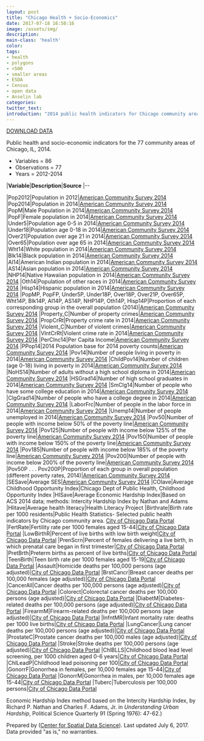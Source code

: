 ```yaml
---
layout: post
title: "Chicago Health + Socio-Economics"
date: 2017-07-18 16:50:16
image: /assets/img/
description:
main-class: 'health'
color:
tags:
- health
- polygons
- <500
- smaller areas
- ESDA
- Census
- open data
- Anselin lab
categories:
twitter_text:
introduction: "2014 public health indicators for Chicago community areas."
---
```

<script>
  var map = L.map('map');
  L.tileLayer('https://api.tiles.mapbox.com/v4/{id}/{z}/{x}/{y}.png?access_token=pk.eyJ1IjoibWFwYm94IiwiYSI6ImNpejY4NXVycTA2emYycXBndHRqcmZ3N3gifQ.rJcFIG214AriISLbB6B5aw', { <!--this is the URL for the ComArea_ACS14_f Geojson-->
		maxZoom: 18,
		attribution: 'Map data &copy; <a href="http://openstreetmap.org">OpenStreetMap</a> contributors, ' +
			'<a href="http://creativecommons.org/licenses/by-sa/2.0/">CC-BY-SA</a>, ' +
			'Imagery © <a href="http://mapbox.com">Mapbox</a>',
		id: 'mapbox.light'
	}).addTo(map);

  map.scrollWheelZoom.disable();
  map.touchZoom.disable();
  var enableMapInteraction = function () {
      map.scrollWheelZoom.enable();
      map.touchZoom.enable();
  }
  $('#map').on('click touch', enableMapInteraction);
$('#map').on('mouseout', function(){ map.scrollWheelZoom.disable();});

  var smallIcon = L.icon({
         iconUrl: 'http://www.hckrecruitment.nic.in/images/blue.png',
         iconSize: [16, 16], // size of the icon
         });

   function onEachFeature(feature, layer) {
     //console.log(feature);
     var txt = "";
     for (var fname in feature.properties) {
       txt += fname;
       txt += " : ";
       txt += feature.properties[fname];
       txt += "<br/>";
     }
     layer.bindPopup(txt);
   }


  // load GeoJSON from an external file
  // load GeoJSON from an external file
  $.getJSON("../data/ComArea_ACS14_f.geojson",function(data){
    // add GeoJSON layer to the map once the file is loaded
    var json = L.geoJson(data, {
      pointToLayer: function(feature, latlng) {
        
        return L.marker(latlng, {
          icon: smallIcon
        });
      },
      onEachFeature: onEachFeature
    });
    json.addTo(map);
    map.fitBounds(json.getBounds());
  });

</script>

[DOWNLOAD DATA](../data/comarea.zip)

Public health and socio-economic indicators for the 77 community areas of Chicago, IL, 2014.

* Variables = 86
* Observations = 77
* Years = 2012-2014


|**Variable**|**Description**|**Source**
|--

|Pop2012|Population in 2012|[American Community Survey 2014](http://www.cmap.illinois.gov/data/metropulse/community-snapshots)
|Pop2014|Population in 2014|[American Community Survey 2014](http://www.cmap.illinois.gov/data/metropulse/community-snapshots)
|PopM|Male Population in 2014|[American Community Survey 2014](http://www.cmap.illinois.gov/data/metropulse/community-snapshots)
|PopF|Female population in 2014|[American Community Survey 2014](http://www.cmap.illinois.gov/data/metropulse/community-snapshots)
|Under5|Population age 0-5 in 2014|[American Community Survey 2014](http://www.cmap.illinois.gov/data/metropulse/community-snapshots)
|Under18|Population age 0-18 in 2014|[American Community Survey 2014](http://www.cmap.illinois.gov/data/metropulse/community-snapshots)
|Over21|Population over age 21 in 2014|[American Community Survey 2014](http://www.cmap.illinois.gov/data/metropulse/community-snapshots)
|Over65|Population over age 65 in 2014|[American Community Survey 2014](http://www.cmap.illinois.gov/data/metropulse/community-snapshots)
|Wht14|White population in 2014|[American Community Survey 2014](http://www.cmap.illinois.gov/data/metropulse/community-snapshots)
|Blk14|Black population in 2014|[American Community Survey 2014](http://www.cmap.illinois.gov/data/metropulse/community-snapshots)
|AI14|American Indian population in 2014|[American Community Survey 2014](http://www.cmap.illinois.gov/data/metropulse/community-snapshots)
|AS14|Asian population in 2014|[American Community Survey 2014](http://www.cmap.illinois.gov/data/metropulse/community-snapshots)
|NHP14|Native Hawaiian population in 2014|[American Community Survey 2014](http://www.cmap.illinois.gov/data/metropulse/community-snapshots)
|Oth14|Population of other races in 2014|[American Community Survey 2014](http://www.cmap.illinois.gov/data/metropulse/community-snapshots)
|Hisp14|Hispanic population in 2014|[American Community Survey 2014](http://www.cmap.illinois.gov/data/metropulse/community-snapshots)
|PopMP, PopFP, Under5P, Under18P, Over18P, Over21P, Over65P, Wht14P, Blk14P, AI14P, AS14P, NHP14P, Oth14P, Hisp14P|Proportion of each corresponding group in the overall population (2014)|[American Community Survey 2014](http://www.cmap.illinois.gov/data/metropulse/community-snapshots)
|Property\_C|Number of property crimes|[American Community Survey 2014](http://www.cmap.illinois.gov/data/metropulse/community-snapshots)
|PropCrRt|Property crime rate in 2014|[American Community Survey 2014](http://www.cmap.illinois.gov/data/metropulse/community-snapshots)
|Violent\_C|Number of violent crimes|[American Community Survey 2014](http://www.cmap.illinois.gov/data/metropulse/community-snapshots)
|VlntCrRt|Violent crime rate in 2014|[American Community Survey 2014](http://www.cmap.illinois.gov/data/metropulse/community-snapshots)
|PerCInc14|Per Capita Income|[American Community Survey 2014](http://www.cmap.illinois.gov/data/metropulse/community-snapshots)
|PPop14|2014 Population base for 2014 poverty counts|[American Community Survey 2014](http://www.cmap.illinois.gov/data/metropulse/community-snapshots)
|Pov14|Number of people living in poverty in 2014|[American Community Survey 2014](http://www.cmap.illinois.gov/data/metropulse/community-snapshots)
|ChildPov14|Number of children (age 0-18) living in poverty in 2014|[American Community Survey 2014](http://www.cmap.illinois.gov/data/metropulse/community-snapshots)
|NoHS14|Number of adults without a high school diploma in 2014|[American Community Survey 2014](http://www.cmap.illinois.gov/data/metropulse/community-snapshots)
|HSGrad14|Number of high school graduates in 2014|[American Community Survey 2014](http://www.cmap.illinois.gov/data/metropulse/community-snapshots)
|SmClg14|Number of people who have some college education in 2014|[American Community Survey 2014](http://www.cmap.illinois.gov/data/metropulse/community-snapshots)
|ClgGrad14|Number of people who have a college degree in 2014|[American Community Survey 2014](http://www.cmap.illinois.gov/data/metropulse/community-snapshots)
|LaborFrc|Number of people in the labor force in 2014|[American Community Survey 2014](http://www.cmap.illinois.gov/data/metropulse/community-snapshots)
|Unemp14|Number of people unemployed in 2014|[American Community Survey 2014](http://www.cmap.illinois.gov/data/metropulse/community-snapshots)
|Pov50|Number of people with income below 50% of the poverty line|[American Community Survey 2014](http://www.cmap.illinois.gov/data/metropulse/community-snapshots)
|Pov125|Number of people with income below 125% of the poverty line|[American Community Survey 2014](http://www.cmap.illinois.gov/data/metropulse/community-snapshots)
|Pov150|Number of people with income below 150% of the poverty line|[American Community Survey 2014](http://www.cmap.illinois.gov/data/metropulse/community-snapshots)
|Pov185|Number of people with income below 185% of the poverty line|[American Community Survey 2014](http://www.cmap.illinois.gov/data/metropulse/community-snapshots)
|Pov200|Number of people with income below 200% of the poverty line|[American Community Survey 2014](http://www.cmap.illinois.gov/data/metropulse/community-snapshots)
|Pov50P . . . Pov200P|Proportion of each group in overall population (different poverty rates, 2014)|[American Community Survey 2014](http://www.cmap.illinois.gov/data/metropulse/community-snapshots)
|SESave|Average SES|[American Community Survey 2014](http://www.cmap.illinois.gov/data/metropulse/community-snapshots)
|COIave|Average Childhood Opportunity Index|Chicago Dept of Public Health, Childhood Opportunity Index
|HISave|Average Economic Hardship Index|Based on ACS 2014 data; methods: Intercity Hardship Index by Nathan and Adams
|Hlitave|Average health literacy|Health Literacy Project
|Birthrate|Birth rate per 1000 residents|Public Health Statistics- Selected public health indicators by Chicago community area. [City of Chicago Data Portal](https://data.cityofchicago.org/Health-Human-Services/Public-Health-Statistics-Selected-public-health-in/iqnk-2tcu)
|FertRate|Fertility rate per 1000 females aged 15-44|[City of Chicago Data Portal](https://data.cityofchicago.org/Health-Human-Services/Public-Health-Statistics-Selected-public-health-in/iqnk-2tcu)
|LowBirthR|Percent of live births with low birth weight|[City of Chicago Data Portal](https://data.cityofchicago.org/Health-Human-Services/Public-Health-Statistics-Selected-public-health-in/iqnk-2tcu)
|PrenScrn|Percent of females delivering a live birth, in which prenatal care began in first trimester|[City of Chicago Data Portal](https://data.cityofchicago.org/Health-Human-Services/Public-Health-Statistics-Selected-public-health-in/iqnk-2tcu)
|PretBrth|Preterm births as percent of live births|[City of Chicago Data Portal](https://data.cityofchicago.org/Health-Human-Services/Public-Health-Statistics-Selected-public-health-in/iqnk-2tcu)
|TeenBirth|Teen birth rate per 1000 females aged 15-19|[City of Chicago Data Portal](https://data.cityofchicago.org/Health-Human-Services/Public-Health-Statistics-Selected-public-health-in/iqnk-2tcu)
|Assault|Homicide deaths per 100,000 persons (age adjusted)|[City of Chicago Data Portal](https://data.cityofchicago.org/Health-Human-Services/Public-Health-Statistics-Selected-public-health-in/iqnk-2tcu)
|BrstCancr|Breast cancer deaths per 100,000 females (age adjusted)|[City of Chicago Data Portal](https://data.cityofchicago.org/Health-Human-Services/Public-Health-Statistics-Selected-public-health-in/iqnk-2tcu)
|CancerAll|Cancer deaths per 100,000 persons (age adjusted)|[City of Chicago Data Portal](https://data.cityofchicago.org/Health-Human-Services/Public-Health-Statistics-Selected-public-health-in/iqnk-2tcu)
|Colorect|Colorectal cancer deaths per 100,000 persons (age adjusted)|[City of Chicago Data Portal](https://data.cityofchicago.org/Health-Human-Services/Public-Health-Statistics-Selected-public-health-in/iqnk-2tcu)
|DiabetM|Diabetes-related deaths per 100,000 persons (age adjusted)|[City of Chicago Data Portal](https://data.cityofchicago.org/Health-Human-Services/Public-Health-Statistics-Selected-public-health-in/iqnk-2tcu)
|FirearmM|Firearm-related deaths per 100,000 persons (age adjusted)|[City of Chicago Data Portal](https://data.cityofchicago.org/Health-Human-Services/Public-Health-Statistics-Selected-public-health-in/iqnk-2tcu)
|InfntMR|Infant mortality rate: deaths per 1000 live births|[City of Chicago Data Portal](https://data.cityofchicago.org/Health-Human-Services/Public-Health-Statistics-Selected-public-health-in/iqnk-2tcu)
|LungCancer|Lung cancer deaths per 100,000 persons (age adjusted)|[City of Chicago Data Portal](https://data.cityofchicago.org/Health-Human-Services/Public-Health-Statistics-Selected-public-health-in/iqnk-2tcu)
|ProstateC|Prostate cancer deaths per 100,000 males (age adjusted)|[City of Chicago Data Portal](https://data.cityofchicago.org/Health-Human-Services/Public-Health-Statistics-Selected-public-health-in/iqnk-2tcu)
|Stroke|Stroke deaths per 100,000 persons (age adjusted)|[City of Chicago Data Portal](https://data.cityofchicago.org/Health-Human-Services/Public-Health-Statistics-Selected-public-health-in/iqnk-2tcu)
|ChlBLLS|Childhood blood lead level screening, per 1000 children aged 0-6 years|[City of Chicago Data Portal](https://data.cityofchicago.org/Health-Human-Services/Public-Health-Statistics-Selected-public-health-in/iqnk-2tcu)
|ChlLeadP|Childhood lead poisoning per 100|[City of Chicago Data Portal](https://data.cityofchicago.org/Health-Human-Services/Public-Health-Statistics-Selected-public-health-in/iqnk-2tcu)
|GonorrF|Gonorrhea in females, per 10,000 females age 15-44|[City of Chicago Data Portal](https://data.cityofchicago.org/Health-Human-Services/Public-Health-Statistics-Selected-public-health-in/iqnk-2tcu)
|GonorrM|Gonorrhea in males, per 10,000 females age 15-44|[City of Chicago Data Portal](https://data.cityofchicago.org/Health-Human-Services/Public-Health-Statistics-Selected-public-health-in/iqnk-2tcu)
|Tuberc|Tuberculosis per 100,000 persons|[City of Chicago Data Portal](https://data.cityofchicago.org/Health-Human-Services/Public-Health-Statistics-Selected-public-health-in/iqnk-2tcu)

Economic Hardship Index method based on the Intercity Hardship Index, by Richard P. Nathan and Charles F. Adams, Jr. in *Understanding Urban Hardship*, Political Science Quarterly 91 (Spring 1976): 47-62.)

Prepared by ([Center for Spatial Data Science](https://spatial.uchicago.edu/)). Last updated July 6, 2017. Data provided "as is," no warranties.

